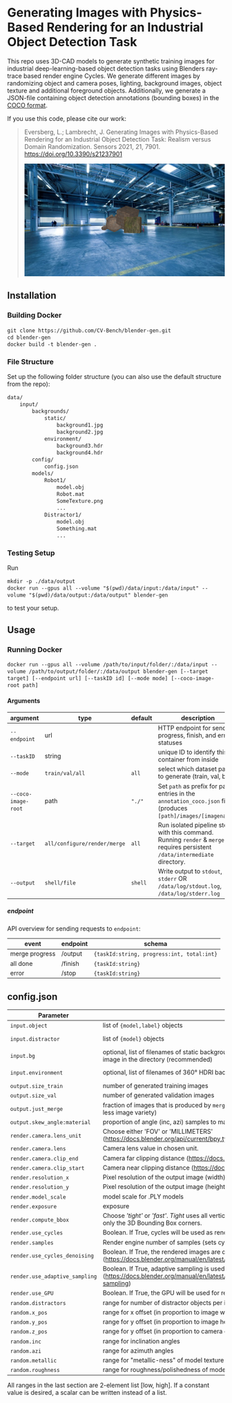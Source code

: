 # Generating Images with Physics-Based Rendering for an Industrial Object Detection Task

This repo uses 3D-CAD models to generate synthetic training images for industrial deep-learning-based object detection tasks using Blenders ray-trace based render engine Cycles.
We generate different images by randomizing object and camera poses, lighting, background images, object texture and additional foreground objects. Additionally, we generate a JSON-file containing object detection annotations (bounding boxes) in the [COCO format](https://cocodataset.org/#format-data).

If you use this code, please cite our work:

> Eversberg, L.; Lambrecht, J. Generating Images with Physics-Based Rendering for an Industrial Object Detection Task: Realism versus Domain Randomization. Sensors 2021, 21, 7901. https://doi.org/10.3390/s21237901
>
> ![example](example.png)

## Installation

### Building Docker

```
git clone https://github.com/CV-Bench/blender-gen.git
cd blender-gen
docker build -t blender-gen .
```

### File Structure

Set up the following folder structure (you can also use the default structure from the repo):

```
data/
    input/
        backgrounds/
            static/
                background1.jpg
                background2.jpg
            environment/
                background3.hdr
                background4.hdr
        config/
            config.json
        models/
            Robot1/
                model.obj
                Robot.mat
                SomeTexture.png
                ...
            Distractor1/
                model.obj
                Something.mat
                ...
```

### Testing Setup

Run

```
mkdir -p ./data/output
docker run --gpus all --volume "$(pwd)/data/input:/data/input" --volume "$(pwd)/data/output:/data/output" blender-gen
```

to test your setup.

## Usage

### Running Docker

```
docker run --gpus all --volume /path/to/input/folder/:/data/input --volume /path/to/output/folder/:/data/output blender-gen [--target target] [--endpoint url] [--taskID id] [--mode mode] [--coco-image-root path]
```

#### Arguments

| argument            | type                         | default | description                                                                                                                   |
| ------------------- | ---------------------------- | ------- | ----------------------------------------------------------------------------------------------------------------------------- |
| `--endpoint`        | url                          |         | HTTP endpoint for sending progress, finish, and error statuses                                                                |
| `--taskID`          | string                       |         | unique ID to identify this container from inside                                                                              |
| `--mode`            | `train/val/all`              | `all`   | select which dataset parts to generate (train, val, both)                                                                     |
| `--coco-image-root` | path                         | `"./"`  | Set `path` as prefix for path entries in the `annotation_coco.json` file (produces `[path]/images/[imagename]`)               |
| `--target`          | `all/configure/render/merge` | `all`   | Run isolated pipeline steps with this command. Running `render` & `merge` requires persistent `/data/intermediate` directory. |
| `--output`          | `shell/file`                 | `shell` | Write output to `stdout`, `stderr` OR `/data/log/stdout.log`, `/data/log/stderr.log`                                          |

##### endpoint

API overview for sending requests to `endpoint`:

| event          | endpoint | schema                                     |
| -------------- | -------- | ------------------------------------------ |
| merge progress | /output  | `{taskId:string, progress:int, total:int}` |
| all done       | /finish  | `{taskId:string}`                          |
| error          | /stop    | `{taskId:string}`                          |

## config.json

| Parameter                      | Description                                                                                                                                                     | Example                                  |
| ------------------------------ | --------------------------------------------------------------------------------------------------------------------------------------------------------------- | ---------------------------------------- |
| `input.object`                 | list of `{model,label}` objects                                                                                                                                 | `["Robot1","Robot2"]`                    |
| `input.distractor`             | list of `{model}` objects                                                                                                                                       | `["Distractor1", "Distractor2"]`         |
| `input.bg`                     | optional, list of filenames of static backgrounds in `/data/input/bg/static/` OR omit to use every image in the directory (recommended)                         | `["background1.jpg", "background2.jpg"]` |
| `input.environment`            | optional, list of filenames of 360° HDRI backgrounds in `/data/input/bg/environment/`                                                                           | `["background3.hdr", "background4.hdr"]` |
| `output.size_train`            | number of generated training images                                                                                                                             | `100`                                    |
| `output.size_val`              | number of generated validation images                                                                                                                           | `10`                                     |
| `output.just_merge`            | fraction of images that is produced by `merge.py`. ([0,1], higher number means more efficiency and less image variety)                                          | `0.8`                                    |
| `output.skew_angle:material`   | proportion of angle (inc, azi) samples to material (metallic, roughness) samples                                                                                | `4`                                      |
| `render.camera.lens_unit`      | Choose either 'FOV' or 'MILLIMETERS' (https://docs.blender.org/api/current/bpy.types.Camera.html#bpy.types.Camera.lens_unit)                                    | `"FOV"`                                  |
| `render.camera.lens`           | Camera lens value in chosen unit.                                                                                                                               | `75`                                     |
| `render.camera.clip_end`       | Camera far clipping distance (https://docs.blender.org/api/current/bpy.types.Camera.html)                                                                       | `50`                                     |
| `render.camera.clip_start`     | Camera near clipping distance (https://docs.blender.org/api/current/bpy.types.Camera.html)                                                                      | `0.01`                                   |
| `render.resolution_x`          | Pixel resolution of the output image (width)                                                                                                                    | `640`                                    |
| `render.resolution_y`          | Pixel resolution of the output image (height)                                                                                                                   | `360`                                    |
| `render.model_scale`           | model scale for .PLY models                                                                                                                                     | `0.0005`                                 |
| `render.exposure`              | exposure                                                                                                                                                        | `40`                                     |
| `render.compute_bbox`          | Choose _'tight'_ or _'fast'_. _Tight_ uses all vertices to compute a tight bbox but it is slower. _Fast_ uses only the 3D Bounding Box corners.                 | `"tight"`                                |
| `render.use_cycles`            | Boolean. If True, cycles will be used as rendering engine. If False, Eevee will be used                                                                         | `true`                                   |
| `render.samples`               | Render engine number of samples (sets cycles.samples)                                                                                                           | `60`                                     |
| `render.use_cycles_denoising`  | Boolean. If True, the rendered images are denoised afterwards (https://docs.blender.org/manual/en/latest/render/cycles/render_settings/sampling.html#denoising) | `false`                                  |
| `render.use_adaptive_sampling` | Boolean. If True, adaptive sampling is used (https://docs.blender.org/manual/en/latest/render/cycles/render_settings/sampling.html#adaptive-sampling)           | `false`                                  |
| `render.use_GPU`               | Boolean. If True, the GPU will be used for rendering                                                                                                            | `true`                                   |
| `random.distractors`           | range for number of distractor objects per image                                                                                                                | `[0, 2]`                                 |
| `random.x_pos`                 | range for x offset (in proportion to image width)                                                                                                               | `[-0.5, 0.5]`                            |
| `random.y_pos`                 | range for y offset (in proportion to image height)                                                                                                              | `[-0.5, 0.5]`                            |
| `random.z_pos`                 | range for y offset (in proportion to camera distance. distances `<= -1` get clipped)                                                                            | `[-0.2, 2]`                              |
| `random.inc`                   | range for inclination angles                                                                                                                                    | `[0, 1.5708]`                            |
| `random.azi`                   | range for azimuth angles                                                                                                                                        | `[0, 1.5708]`                            |
| `random.metallic`              | range for "metallic-ness" of model texture                                                                                                                      | `[0, 0.2]`                               |
| `random.roughness`             | range for roughness/polishedness of model texture                                                                                                               | `[0.1, 0.6]`                             |

All ranges in the last section are 2-element list [low, high]. If a constant value is desired, a scalar can be written instead of a list.
